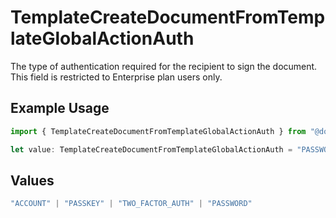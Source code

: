 # TemplateCreateDocumentFromTemplateGlobalActionAuth

The type of authentication required for the recipient to sign the document. This field is restricted to Enterprise plan users only.

## Example Usage

```typescript
import { TemplateCreateDocumentFromTemplateGlobalActionAuth } from "@documenso/sdk-typescript/models/operations";

let value: TemplateCreateDocumentFromTemplateGlobalActionAuth = "PASSWORD";
```

## Values

```typescript
"ACCOUNT" | "PASSKEY" | "TWO_FACTOR_AUTH" | "PASSWORD"
```